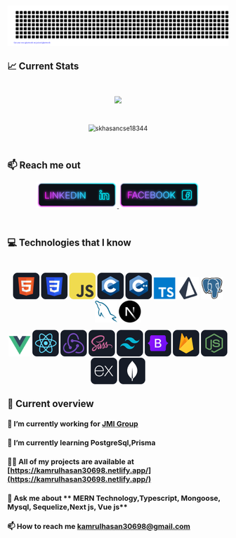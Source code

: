 [![Linkedin](https://raw.githubusercontent.com/skhasancse18344/skhasancse18344/master/gitartwork.svg)](https://www.linkedin.com/in/kamrul-hasan30)

<!-- ![MasterHead](https://jayamwebsolutions.com/img/website.gif) -->

## :chart_with_upwards_trend: Current Stats

<br />
<p align="center">
  <img width="60%" src="https://github-readme-streak-stats.herokuapp.com?user=skhasancse18344&theme=react&hide_border=true&background=0D1117&stroke=0D1117&fire=FF1CF7&sideLabels=00F0FF&currStreakNum=FF1CF7&ring=FF1CF7&currStreakLabel=FF1CF7&sideNums=00F0FF" />
</p>
<br />
<p align="center">
  <img 
    width="50%" 
    src="https://github-readme-stats.vercel.app/api/top-langs?username=skhasancse18344&show_icons=true&locale=en&layout=compact&theme=tokyonight" 
    alt="skhasancse18344" 
  />
</p>

<br />

## :mailbox: Reach me out

<p align="center">
  <a href="https://www.linkedin.com/in/kamrul-hasan30/" target="_blank">
    <img height="60" src="https://github.com/skhasancse18344/skhasancse18344/blob/main/images/icons/Linkedin.png" alt="LinkedIn"/>
  </a>
  <a href="https://www.facebook.com/frow.zy.7/" target="_blank">
    <img height="60" src="https://github.com/skhasancse18344/skhasancse18344/blob/main/images/icons/Facebook.png" alt="Facebook"/>
  </a>
  <!-- Add more icons as needed below -->
</p>

<br />

## :computer: Technologies that I know

<br>
<p align="center">
  <img src="https://github.com/skhasancse18344/skhasancse18344/blob/main/images/icons/HTML.png"/>
  <img src="https://github.com/skhasancse18344/skhasancse18344/blob/main/images/icons/css.png"/>
  <img src="https://github.com/skhasancse18344/skhasancse18344/blob/main/images/icons/JavaScript.png"/>
  <img src="https://github.com/skhasancse18344/skhasancse18344/blob/main/images/icons/c.png"/>
  <img src="https://github.com/skhasancse18344/skhasancse18344/blob/main/images/icons/cpp.png"/>
  <img src="https://raw.githubusercontent.com/devicons/devicon/master/icons/typescript/typescript-original.svg" alt="typescript" width="50" height="50"/>
  <img src="https://raw.githubusercontent.com/devicons/devicon/master/icons/prisma/prisma-original.svg" alt="prisma" width="50" height="50"/>
  <img src="https://raw.githubusercontent.com/devicons/devicon/master/icons/postgresql/postgresql-original.svg" alt="postgresql" width="50" height="50"/>
  <img src="https://raw.githubusercontent.com/devicons/devicon/master/icons/mysql/mysql-original.svg" alt="sql" width="50" height="50"/>
  <img src="https://raw.githubusercontent.com/devicons/devicon/master/icons/nextjs/nextjs-original.svg" alt="nextjs" width="50" height="50"/>
</p>

<p align="center">
  <img src="https://raw.githubusercontent.com/devicons/devicon/master/icons/vuejs/vuejs-original.svg" alt="vuejs" width="50" height="50"/>
  <img src="https://github.com/skhasancse18344/skhasancse18344/blob/main/images/icons/react.png"/>
  <img src="https://github.com/skhasancse18344/skhasancse18344/blob/main/images/icons/redux.png"/>
  <img src="https://github.com/skhasancse18344/skhasancse18344/blob/main/images/icons/sass.png"/>
  <img src="https://github.com/skhasancse18344/skhasancse18344/blob/main/images/icons/tailwind.png"/>
  <img src="https://github.com/skhasancse18344/skhasancse18344/blob/main/images/icons/Bootsrap.png"/>
  <img src="https://github.com/skhasancse18344/skhasancse18344/blob/main/images/icons/firebase.png"/>
  <img src="https://github.com/skhasancse18344/skhasancse18344/blob/main/images/icons/node.png"/>
  <img src="https://github.com/skhasancse18344/skhasancse18344/blob/main/images/icons/express.png"/>
  <img src="https://github.com/skhasancse18344/skhasancse18344/blob/main/images/icons/mongo.png"/>
</p>

## :eyes: Current overview

### 🔭 I’m currently working for [JMI Group](https://www.jmigroup-bd.com/)

### 🌱 I’m currently learning **PostgreSql,Prisma**

### 👨‍💻 All of my projects are available at [https://kamrulhasan30698.netlify.app/](https://kamrulhasan30698.netlify.app/)

### 💬 Ask me about ** MERN Technology,Typescript, Mongoose, Mysql, Sequelize,Next js, Vue js**

### 📫 How to reach me **kamrulhasan30698@gmail.com**

<!-- <p><img align="left" src="https://github-readme-stats.vercel.app/api/top-langs?username=skhasancse18344&show_icons=true&locale=en&layout=compact" alt="skhasancse18344" /></p>

<p>&nbsp;<img align="center" src="https://github-readme-stats.vercel.app/api?username=skhasancse18344&show_icons=true&locale=en" alt="skhasancse18344" /></p>

<p><img align="center" src="https://github-readme-streak-stats.herokuapp.com/?user=skhasancse18344&" alt="skhasancse18344" /></p> -->
